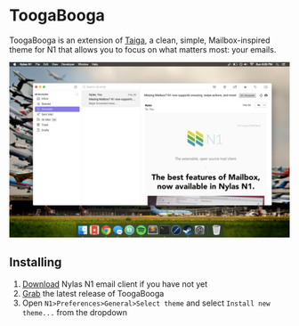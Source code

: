 # ToogaBooga

ToogaBooga is an extension of [Taiga](https://github.com/noahbuscher/N1-Taiga), a clean, simple, Mailbox-inspired theme for N1 that allows you to focus on what matters most: your emails.

![Preview](./preview.jpg)

## Installing

1. [Download](https://invite.nylas.com/download/) Nylas N1 email client if you have not yet
2. [Grab](https://github.com/brycedorn/N1-ToogaBooga/releases) the latest release of ToogaBooga
3. Open `N1>Preferences>General>Select theme` and select `Install new theme...` from the dropdown
